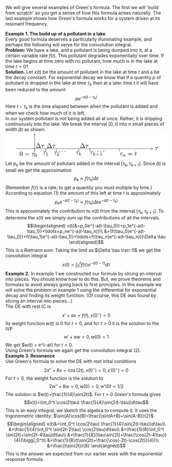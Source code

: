 We will give several examples of Green's formula. The first we will 'build from scratch' so you get a sense of how this formula arises naturally. The last example shows how Green's formula works for a system driven at its resonant frequency.

**Example 1. The build up of a pollutant in a lake**  
Every good formula deserves a particularly illuminating example, and perhaps the following will serve for the convolution integral.  
**Problem:** We have a lake, and a pollutant is being dumped into it, at a certain variable rate $f(t)$. This pollutant degrades exponentially over time. If the lake begins at time zero with no pollutant, how much is in the lake at time $t > 0$?  
**Solution.** Let $x(t)$ be the amount of pollutant in the lake at time $t$ and a be the decay constant. For exponential decay we know that if a quantity $p$ of pollutant is dropped in the lake at time $\tau_k$ then at a later time $t$ it will have been reduced to the amount
$$pe^{-a(t-\tau_k)}\tag{1}$$
Here $t-\tau_k$ is the time elapsed between when the pollutant is added and when we check how much of it is left.  
In our system pollutant is not being added all at once. Rather, it is dripping continuously into the lake. We break the interval $[0, t]$ into $n$ small pieces of width $\Delta \tau$ as shown.  
![](pic270501.png)  
Let $p_k$ be the amount of pollutant added in the interval $[\tau_k, \tau_{k+1}]$. Since $\Delta \tau$ is small we get the approximation
$$p_k\approx f(\tau_k)\Delta \tau$$
(Remember $f(\tau)$ is a rate; to get a quantity you must multiple by time.)  
According to equation $(1)$ the amount of this left at time $t$ is approximately
$$p_ke^{-a(t-\tau_k)}\approx f(\tau_k)\Delta \tau e^{-a(t-\tau_k)}$$
This is approximately the contribution to $x(t)$ from the interval $[\tau_k, \tau_{k+1}]$. To determine the $x(t)$ we simply sum up the contributions of all the intervals.
$$\begin{aligned}
x(t)&=p_0e^{-a(t-\tau_0)}+p_1e^{-a(t-\tau_1)}+\ldots+p_ne^{-a(t-\tau_n)}\\
&=(f(\tau_0)e^{-a(t-\tau_0)}+f(\tau_1)e^{-a(t-\tau_1)}+\ldots+f(\tau_n)e^{-a(t-\tau_n)})\Delta \tau
\end{aligned}$$
This is a Riemann sum. Taking the limit as $\Delta \tau \rarr 0$ we get the convolution integral
$$x(t)=\int_0^t f(\tau)e^{-a(t-\tau)}d\tau\tag{2}$$
**Example 2.** In example 1 we constructed our formula by slicing an interval into pieces. You should know how to do this. But, we prove theorems and formulas to avoid always going back to first principles. In this example we will solve the problem in example 1 using the differential for exponential
decay and finding its weight function. (Of course, this DE was found by slicing an interval into pieces...)  
The DE with rest IC is
$$x'+ax=f(t), x(0^-)=0$$
Its weight function $w(t)$ is 0 for $t < 0$, and for $t > 0$ it is the solution to the IVP
$$w'+aw=0, w(0)=1$$
We get $w(t) = e^{-at} for $t > 0$.  
Using Green's formula we again get the convolution integral $(2)$.  
**Example 3. Resonance**  
Use Green's formula to solve the DE with rest inital conditions
$$2x''+8x=\cos(2t), x(0^-)=0, x'(0^-)=0$$
For $t > 0$, the weight function is the solution to
$$2w''+8w=0, w(0)=0, w'(0)=1/2$$
The solution is $w(t)=\frac{1}{4}\sin(2t)$. For $t>0$ Green's formula gives
$$x(t)=\int_0^t \cos(2\tau) \frac{1}{4}\sin(2(t-\tau))d\tau$$
This is an easy integral, we sketch the algebra to compute it. It uses the trigonometric identity: $\sin(A)\cos(B)=\frac{\sin(A+B)+\sin(A-B)}{2}$
$$\begin{aligned}
x(t)&=\int_0^t \cos(2\tau) \frac{1}{4}\sin(2(t-\tau))d\tau\\
&=\frac{1}{4}\int_0^t \sin(2t-2\tau) \cos(2\tau)d\tau\\
&=\frac{1}{8}\int_0^t \sin(2t)+\sin(2t-4\tau)d\tau\\
&=\frac{1}{8}(\tau\sin(2t)+\frac{\cos(2t-4\tau)}{4})\bigg|_0^t\\
&=\frac{1}{8}(t\sin(2t)+\frac{\cos(-2t)-\cos(2t)}{4})\\
&=\frac{t\sin(2t)}{8}
\end{aligned}$$
This is the answer we expected from our earlier work with the exponential response formula.
